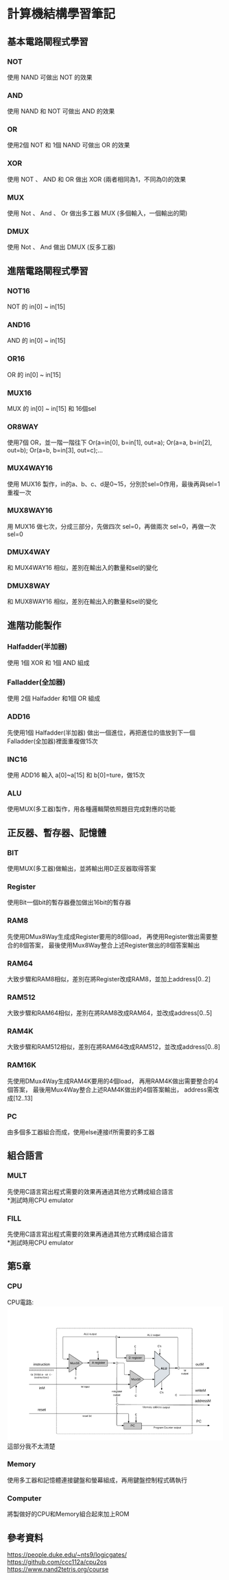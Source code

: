 # 計算機結構學習筆記
## **基本電路閘程式學習**
### NOT
使用 NAND 可做出 NOT 的效果
### AND
使用 NAND 和 NOT 可做出 AND 的效果
### OR
使用2個 NOT 和 1個 NAND 可做出 OR 的效果
### XOR
使用 NOT 、 AND 和 OR 做出 XOR (兩者相同為1，不同為0)的效果
### MUX
使用 Not 、 And 、 Or 做出多工器 MUX (多個輸入，一個輸出的閘)
### DMUX
使用 Not 、 And 做出 DMUX (反多工器)
## **進階電路閘程式學習**
### NOT16
NOT 的 in[0] ~ in[15]
### AND16
AND 的 in[0] ~ in[15]
### OR16
OR 的 in[0] ~ in[15]
### MUX16
MUX 的 in[0] ~ in[15] 和 16個sel
### OR8WAY
使用7個 OR，並一階一階往下
Or(a=in[0], b=in[1], out=a);
    Or(a=a, b=in[2], out=b);
    Or(a=b, b=in[3], out=c);...
### MUX4WAY16
使用 MUX16 製作，in的a、b、c、d是0~15，分別於sel=0作用，最後再與sel=1重複一次
### MUX8WAY16
用 MUX16 做七次，分成三部分，先做四次 sel=0，再做兩次 sel=0，再做一次 sel=0
### DMUX4WAY
和 MUX4WAY16 相似，差別在輸出入的數量和sel的變化
### DMUX8WAY
和 MUX8WAY16 相似，差別在輸出入的數量和sel的變化
## **進階功能製作**
### Halfadder(半加器)
使用 1個 XOR 和 1個 AND 組成
### Falladder(全加器)
使用 2個 Halfadder 和1個 OR 組成
### ADD16
先使用1個 Halfadder(半加器) 做出一個進位，再把進位的值放到下一個 Falladder(全加器)裡面重複做15次
### INC16
使用 ADD16 輸入 a[0]~a[15] 和 b[0]=ture，做15次
### ALU
使用MUX(多工器)製作，用各種邏輯閘依照題目完成對應的功能
## **正反器、暫存器、記憶體**
### BIT
使用MUX(多工器)做輸出，並將輸出用D正反器取得答案
### Register
使用Bit一個bit的暫存器疊加做出16bit的暫存器
### RAM8
先使用DMux8Way生成成Register要用的8個load，
再使用Register做出需要整合的8個答案，
最後使用Mux8Way整合上述Register做出的8個答案輸出
### RAM64
大致步驟和RAM8相似，差別在將Register改成RAM8，並加上address[0..2]
### RAM512
大致步驟和RAM64相似，差別在將RAM8改成RAM64，並改成address[0..5]
### RAM4K
大致步驟和RAM512相似，差別在將RAM64改成RAM512，並改成address[0..8]
### RAM16K
先使用DMux4Way生成RAM4K要用的4個load，
再用RAM4K做出需要整合的4個答案，
最後用Mux4Way整合上述RAM4K做出的4個答案輸出，
address需改成[12..13]
### PC
由多個多工器組合而成，使用else連接if所需要的多工器
## **組合語言**
### MULT
先使用C語言寫出程式需要的效果再通過其他方式轉成組合語言 <br/>
*測試時用CPU emulator <br/>
### FILL
先使用C語言寫出程式需要的效果再通過其他方式轉成組合語言 <br/>
*測試時用CPU emulator <br/>
## **第5章**
### CPU
CPU電路: <br/>
![CPU](CPU.png) <br/>
這部分我不太清楚 <br/>
### Memory
使用多工器和記憶體連接鍵盤和螢幕組成，再用鍵盤控制程式碼執行
### Computer
將製做好的CPU和Memory組合起來加上ROM
## **參考資料**
https://people.duke.edu/~nts9/logicgates/ <br/>
https://github.com/ccc112a/cpu2os <br/>
https://www.nand2tetris.org/course <br/>